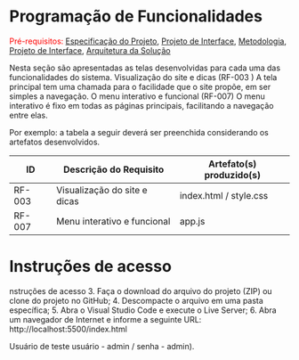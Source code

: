 # Programação de Funcionalidades

<span style="color:red">Pré-requisitos: <a href="2-Especificação do Projeto.md"> Especificação do Projeto</a></span>, <a href="3-Projeto de Interface.md"> Projeto de Interface</a>, <a href="4-Metodologia.md"> Metodologia</a>, <a href="3-Projeto de Interface.md"> Projeto de Interface</a>, <a href="5-Arquitetura da Solução.md"> Arquitetura da Solução</a>

Nesta seção são apresentadas as telas desenvolvidas para cada uma das funcionalidades do sistema. Visualização do site e dicas (RF-003 ) A tela principal tem uma chamada para o facilidade que o site propõe, em ser simples a navegação. O menu interativo e funcional (RF-007) O menu interativo é fixo em todas as páginas principais, facilitando a navegação entre elas.

Por exemplo: a tabela a seguir deverá ser preenchida considerando os artefatos desenvolvidos.

|ID    | Descrição do Requisito  | Artefato(s) produzido(s) |
|------|-----------------------------------------|----|
|RF-003| Visualização do site e dicas | index.html / style.css | 
|RF-007| Menu interativo e funcional   | app.js |

# Instruções de acesso

nstruções de acesso 3. Faça o download do arquivo do projeto (ZIP) ou clone do projeto no GitHub; 4. Descompacte o arquivo em uma pasta específica; 5. Abra o Visual Studio Code e execute o Live Server; 6. Abra um navegador de Internet e informe a seguinte URL: http://localhost:5500/index.html

Usuário de teste
usuário - admin / senha - admin).

